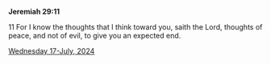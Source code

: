 **Jeremiah 29:11**

11 For I know the thoughts that I think toward you, saith the Lord, thoughts of peace, and not of evil, to give you an expected end.

[Wednesday 17-July, 2024](https://getbible.life/kjv/Jeremiah/29/11)
